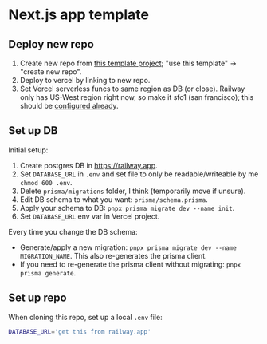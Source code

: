 # Next.js app template

## Deploy new repo

1. Create new repo from [this template project](https://github.com/Frezzle/template-nextjs); "use this template" -> "create new repo".
2. Deploy to vercel by linking to new repo.
3. Set Vercel serverless funcs to same region as DB (or close). Railway only has US-West region right now, so make it sfo1 (san francisco); this should be [configured already](./vercel.json).

## Set up DB

Initial setup:

1. Create postgres DB in https://railway.app.
2. Set `DATABASE_URL` in `.env` and set file to only be readable/writeable by me `chmod 600 .env`.
3. Delete `prisma/migrations` folder, I think (temporarily move if unsure).
4. Edit DB schema to what you want: `prisma/schema.prisma`.
5. Apply your schema to DB: `pnpx prisma migrate dev --name init`.
6. Set `DATABASE_URL` env var in Vercel project.

Every time you change the DB schema:

- Generate/apply a new migration: `pnpx prisma migrate dev --name MIGRATION_NAME`. This also re-generates the prisma client.
- If you need to re-generate the prisma client without migrating: `pnpx prisma generate`.

## Set up repo

When cloning this repo, set up a local `.env` file:

```bash
DATABASE_URL='get this from railway.app'
```
